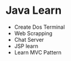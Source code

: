 # Java Learn

 - Create Dos Terminal
 - Web Scrapping
 - Chat Server
 - JSP learn
 - Learn MVC Pattern
